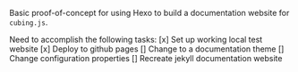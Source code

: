 Basic proof-of-concept for using Hexo to build a documentation website for `cubing.js`. 

Need to accomplish the following tasks: 
[x] Set up working local test website
[x] Deploy to github pages 
[] Change to a documentation theme
[] Change configuration properties
[] Recreate jekyll documentation website 